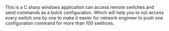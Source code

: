 This is a C sharp windows application can access remote switches and send commands as a bulck configuration. Which will help you to not access every switch one by one to make it easier for network engineer to push one configuration command for more than 100 swithces.
